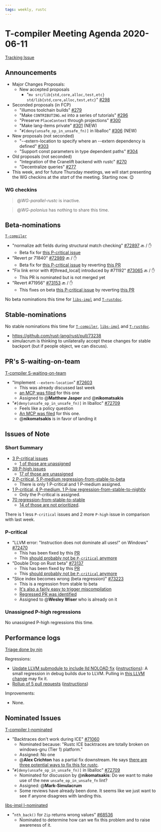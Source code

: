 ```yaml
---
tags: weekly, rustc
---
```


# T-compiler Meeting Agenda 2020-06-11

[Tracking Issue](https://github.com/rust-lang/rust/issues/54818)

## Announcements

- Major Changes Proposals:
  - New accepted proposals
     - "`mv src/lib{std,core,alloc,test,etc} std/lib{std,core,alloc,test,etc}`" [#298](https://github.com/rust-lang/compiler-team/issues/298)
- Seconded proposals (in FCP)
  - "illumos toolchain builds" [#279](https://github.com/rust-lang/compiler-team/issues/279)
  - "Make `CONTRIBUTING.md` into a series of tutorials" [#296](https://github.com/rust-lang/compiler-team/issues/296)
  - "Preserve `PlaceContext` through projections" [#300](https://github.com/rust-lang/compiler-team/issues/300)
  - "Make lang-items private" [#301](https://github.com/rust-lang/compiler-team/issues/301) (NEW)
  - "`#[deny(unsafe_op_in_unsafe_fn)]` in liballoc" [#306](https://github.com/rust-lang/compiler-team/issues/306) (NEW)
- New proposals (not seconded)
  - "--extern-location to specify where an --extern dependency is defined" [#303](https://github.com/rust-lang/compiler-team/issues/303)
  - "Support const parameters in type dependent paths" [#304](https://github.com/rust-lang/compiler-team/issues/304)
- Old proposals (not seconded)
  - "Integration of the Cranelift backend with rustc" [#270](https://github.com/rust-lang/compiler-team/issues/270)
  - "Decentralize queries" [#277](https://github.com/rust-lang/compiler-team/issues/277)
- This week, and for future Thursday meetings, we will start presenting the WG checkins at the *start* of the meeting. Starting now. :wink:

### WG checkins

> @*WG-parallel-rustc* is inactive.

> @*WG-polonius* has nothing to share this time.

## Beta-nominations

[`T-compiler`](https://github.com/rust-lang/rust/issues?utf8=%E2%9C%93&q=label%3Abeta-nominated+label%3AT-compiler)

- "normalize adt fields during structural match checking" [#72897](https://github.com/rust-lang/rust/pull/72897) :back: / :hand:
  - Beta fix for [this P-critical issue](https://github.com/rust-lang/rust/issues/72896)
- "Revert pr 71840" [#72989](https://github.com/rust-lang/rust/pull/72989) :back: / :hand:
  - Beta fix for [this P-critical issue](https://github.com/rust-lang/rust/issues/72470) by reverting [this PR](https://github.com/rust-lang/rust/pull/71840)
- "Fix link error with #[thread_local] introduced by #71192" [#73065](https://github.com/rust-lang/rust/pull/73065) :back: / :hand:
  - This PR is nominated but is not merged yet
- "Revert #71956" [#73153](https://github.com/rust-lang/rust/pull/73153) :back: / :hand:
  - This fixes on beta [this P-critical issue](https://github.com/rust-lang/rust/issues/73137) by reverting [this PR](https://github.com/rust-lang/rust/pull/71956)

No beta nominations this time for [`libs-impl`](https://github.com/rust-lang/rust/issues?utf8=%E2%9C%93&q=label%3Abeta-nominated+label%3Alibs-impl) and [`T-rustdoc`](https://github.com/rust-lang/rust/issues?utf8=%E2%9C%93&q=label%3Abeta-nominated+label%3AT-rustdoc).

## Stable-nominations

No stable nominations this time for [`T-compiler`](https://github.com/rust-lang/rust/issues?utf8=%E2%9C%93&q=label%3Astable-nominated+label%3AT-compiler), [`libs-impl`](https://github.com/rust-lang/rust/issues?utf8=%E2%9C%93&q=label%3Astable-nominated+label%3Alibs-impl) and [`T-rustdoc`](https://github.com/rust-lang/rust/issues?utf8=%E2%9C%93&q=label%3Astable-nominated+label%3AT-rustdoc).

* https://github.com/rust-lang/rust/pull/73238
* simulacrum is thinking to unilaterally accept these changes for stable backport (but if people object, we can discuss).

## PR's S-waiting-on-team

[T-compiler S-waiting-on-team](https://github.com/rust-lang/rust/pulls?utf8=%E2%9C%93&q=is%3Aopen+label%3AS-waiting-on-team+label%3AT-compiler)

- "Implement `--extern-location`" [#72603](https://github.com/rust-lang/rust/pull/72603)
  - This was already discussed last week
  - [an MCP was filled](https://github.com/rust-lang/compiler-team/issues/303) for this one
  - Assigned to @**Matthew Jasper** and @**nikomatsakis**
- "`#[deny(unsafe_op_in_unsafe_fn)]` in liballoc" [#72709](https://github.com/rust-lang/rust/pull/72709)
  - Feels like a policy question
  - [An MCP was filed](https://github.com/rust-lang/compiler-team/issues/306) for this one.
  - @**nikomatsakis** is in favor of landing it


## Issues of Note

### Short Summary

- [3 P-critical issues](https://github.com/rust-lang/rust/issues?utf8=%E2%9C%93&q=is%3Aopen+is%3Aissue+label%3AT-compiler+label%3AP-critical+)
  - [1 of those are unassigned](https://github.com/rust-lang/rust/issues?utf8=%E2%9C%93&q=is%3Aopen+is%3Aissue+label%3AT-compiler+label%3AP-critical+no%3Aassignee)
- [39 P-high issues](https://github.com/rust-lang/rust/issues?utf8=%E2%9C%93&q=is%3Aopen+is%3Aissue+label%3AT-compiler+label%3AP-high+)
  - [17 of those are unassigned](https://github.com/rust-lang/rust/issues?utf8=%E2%9C%93&q=is%3Aopen+is%3Aissue+label%3AT-compiler+label%3AP-high+no%3Aassignee)
- [2 P-critical, 5 P-medium regression-from-stable-to-beta](https://github.com/rust-lang/rust/labels/regression-from-stable-to-beta)
  - There is only 1 P-critical and 1 P-medium assigned.
- [1 P-critical, 4 P-medium, 1 P-low regression-from-stable-to-nightly](https://github.com/rust-lang/rust/labels/regression-from-stable-to-nightly)
  - Only the P-critical is assigned.
- [70 regression-from-stable-to-stable](https://github.com/rust-lang/rust/labels/regression-from-stable-to-stable)
  - [14 of those are not prioritized](https://github.com/rust-lang/rust/issues?q=is%3Aopen+label%3Aregression-from-stable-to-stable+-label%3AP-critical+-label%3AP-high+-label%3AP-medium+-label%3AP-low).

There is 1 less `P-critical` issues and 2 more `P-high` issue in comparison with last week.

### P-critical

- "LLVM error: "Instruction does not dominate all uses!" on Windows" [#72470](https://github.com/rust-lang/rust/issues/72470)
  - This has been fixed by this [PR](https://github.com/rust-lang/rust/pull/72989)
  - This [should probably not be `P-critical` anymore](https://github.com/rust-lang/rust/issues/72470#issuecomment-642271780)
- "Double Drop on Rust beta" [#73137](https://github.com/rust-lang/rust/issues/73137)
  - This has been fixed by this [PR](https://github.com/rust-lang/rust/pull/73153)
  - This [should probably not be `P-critical` anymore](https://github.com/rust-lang/rust/issues/73137#issuecomment-642279433)
- "Slice index becomes wrong (beta regression)" [#73223](https://github.com/rust-lang/rust/issues/73223)
  - This is a regression from stable to beta
  - [It's also a fairly easy to trigger miscompilation](https://github.com/rust-lang/rust/issues/73223#issuecomment-642530618)
  - [Regressed PR was identified](https://github.com/rust-lang/rust/pull/69756)
  - Assigned to @**Wesley Wiser** who is already on it

### Unassigned P-high regressions

No unassigned P-high regressions this time.

## Performance logs

[Triage done by njn](https://github.com/rust-lang/rustc-perf/tree/master/triage#triage-logs)

Regressions:
- [Update LLVM submodule to include lld NOLOAD fix](https://github.com/rust-lang/rust/pull/73072#issuecomment-640225441)
  ([instructions](https://perf.rust-lang.org/compare.html?start=450abe80f193ccefbfcd48214d70520f2d507f0e&end=a2fc33e0c87a258542cd12d6ffae52c43aa3785a&stat=instructions:u)):
  A small regression in debug builds due to LLVM. Pulling in [this LLVM
  change](https://reviews.llvm.org/D80964) may fix it.
- [Rollup of 5 pull requests](https://github.com/rust-lang/rust/pull/73081#issuecomment-640951745)
  ([instructions](https://perf.rust-lang.org/compare.html?start=9c1857fad849ad56d38327b9bc11377a0bdbb4cf&end=450abe80f193ccefbfcd48214d70520f2d507f0e&stat=instructions:u))

Improvements:
- None.

## Nominated Issues

[T-compiler I-nominated](https://github.com/rust-lang/rust/issues?q=is%3Aopen+label%3AI-nominated+label%3AT-compiler)

- "Backtraces don't work during ICE" [#71060](https://github.com/rust-lang/rust/issues/71060)
    - Nominated because: "Rustc ICE backtraces are totally broken on windows-gnu (Tier 1) platform."
    - Assigned: No one
    - @**Alex Crichton** has a partial fix downstream. He says [there are three potential ways to fix this for rustc](https://github.com/rust-lang/rust/issues/71060#issuecomment-642203477).
- "`#[deny(unsafe_op_in_unsafe_fn)]` in liballoc" [#72709](https://github.com/rust-lang/rust/pull/72709)
    - Nominated for discussion by @**nikomatsakis**: Do we want to make use of the new `unsafe_op_in_unsafe_fn` lint? 
    - Assigned: @**Mark-Simulacrum**
    - Some reviews have already been done. It seems like we just want to see if anyone disagrees with landing this.

[libs-impl I-nominated](https://github.com/rust-lang/rust/issues?q=is%3Aopen+label%3AI-nominated+label%3Alibs-impl)

- "`nth_back()` for `Zip` returns wrong values" [#68536](https://github.com/rust-lang/rust/issues/68536)
  - Nominated to determine how can we fix this problem and to raise awareness of it.
